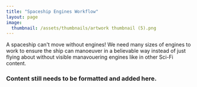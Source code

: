 ```yaml
---
title: "Spaceship Engines Workflow"
layout: page
image:
  thumbnail: /assets/thumbnails/artwork thumbnail (5).png
---
```

A spaceship can't move without engines! We need many sizes of engines to work to ensure the ship can manoeuver in a believable way instead of just flying about without visible manavouering engines like in other Sci-Fi content.

### Content still needs to be formatted and added here.